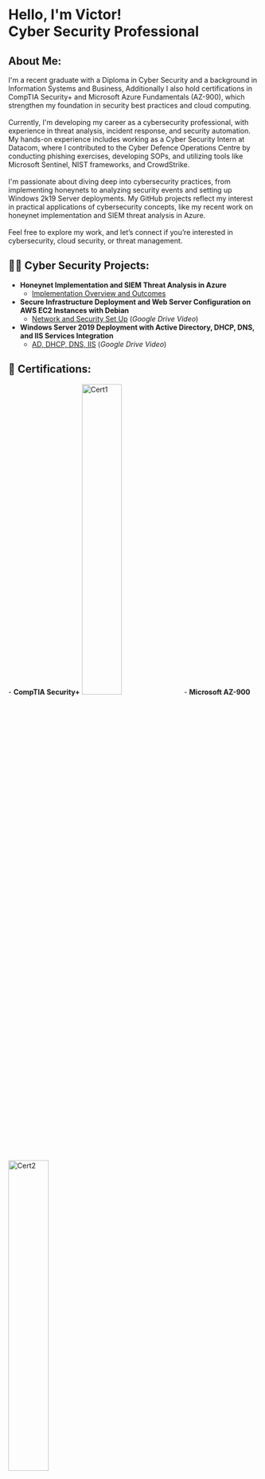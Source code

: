 <h1>Hello, I'm Victor! <br/><a>Cyber Security Professional</a>

<h2>About Me:</h2>
I'm a recent graduate with a Diploma in Cyber Security and a background in Information Systems and Business, Additionally I also hold certifications in CompTIA Security+ and Microsoft Azure Fundamentals (AZ-900), which strengthen my foundation in security best practices and cloud computing. 
<br />
<br />
Currently, I'm developing my career as a cybersecurity professional, with experience in threat analysis, incident response, and security automation. My hands-on experience includes working as a Cyber Security Intern at Datacom, where I contributed to the Cyber Defence Operations Centre by conducting phishing exercises, developing SOPs, and utilizing tools like Microsoft Sentinel, NIST frameworks, and CrowdStrike.
<br />
<br />
I'm passionate about diving deep into cybersecurity practices, from implementing honeynets to analyzing security events and setting up Windows 2k19 Server deployments. My GitHub projects reflect my interest in practical applications of cybersecurity concepts, like my recent work on honeynet implementation and SIEM threat analysis in Azure.
<br />
<br />
Feel free to explore my work, and let’s connect if you’re interested in cybersecurity, cloud security, or threat management.

<h2>👨‍💻 Cyber Security Projects:</h2>

- <b>Honeynet Implementation and SIEM Threat Analysis in Azure</b>
  - [Implementation Overview and Outcomes](https://github.com/VictorAlegado/HoneynetLab) 
- <b>Secure Infrastructure Deployment and Web Server
Configuration on AWS EC2 Instances with Debian</b>
  - [Network and Security Set Up](https://drive.google.com/file/d/1Lw7wfgYXKKeI_UOh6Rkfa6rw_xcTgu06/view?usp=sharing) (_Google Drive Video_)
- <b>Windows Server 2019 Deployment with Active
Directory, DHCP, DNS, and IIS Services Integration</b>
  - [AD, DHCP, DNS, IIS](https://drive.google.com/file/d/1weUHbTAUo4rqtZkqT5eMX5xGeMemYvTx/view) (_Google Drive Video_)


<h2>📃 Certifications:</h2>
- <b>CompTIA Security+</b>
<img src="https://i.imgur.com/xLLg4qb.png" height="40%" width="40%" alt="Cert1"/>
- <b>Microsoft AZ-900</b>
<img src="https://i.imgur.com/MCOFZsO.png" height="40%" width="40%" alt="Cert2"/>
